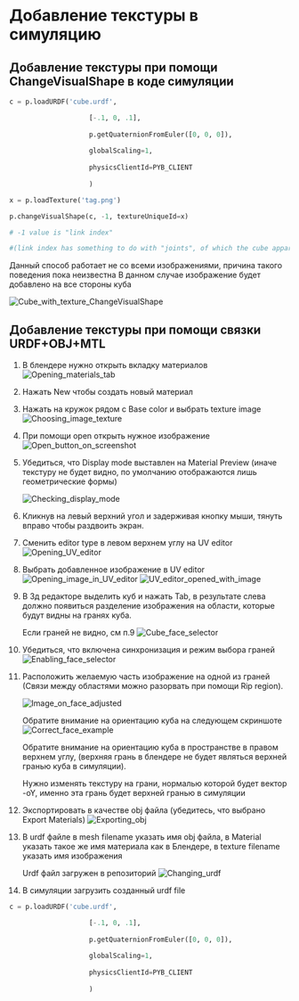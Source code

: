 # Добавление текстуры в симуляцию
## Добавление текстуры при помощи ChangeVisualShape в коде симуляции
```python
c = p.loadURDF('cube.urdf',

					[-.1, 0, .1],
					
					p.getQuaternionFromEuler([0, 0, 0]),
					
					globalScaling=1,
					
					physicsClientId=PYB_CLIENT
					
					)

x = p.loadTexture('tag.png')

p.changeVisualShape(c, -1, textureUniqueId=x)

# -1 value is "link index"

#(link index has something to do with "joints", of which the cube apparently has none)
```
Данный способ работает не со всеми изображениями, причина такого поведения пока неизвестна
	В данном случае изображение будет добавлено на все стороны куба

![Cube_with_texture_ChangeVisualShape](Images/Cube_with_texture_ChangeVisualShape.png)
## Добавление текстуры при помощи связки URDF+OBJ+MTL
1. В блендере нужно открыть вкладку материалов
	![Opening_materials_tab](Images/Opening_materials_tab.png)
2. Нажать New чтобы создать новый материал
3. Нажать на кружок рядом с Base color и выбрать texture image
	![Choosing_image_texture](Images/Choosing_image_texture.png)
4. При помощи open открыть нужное изображение
	![Open_button_on_screenshot](Images/Open_button_on_screenshot.png)
5. Убедиться, что Display mode выставлен на Material Preview (иначе текстуру не будет видно, по умолчанию отображаются лишь геометрические формы)
	
 	![Checking_display_mode](Images/Checking_display_mode.png)
6. Кликнув на левый верхний угол и задерживая кнопку мыши, тянуть вправо чтобы раздвоить экран.
7. Сменить editor type в левом верхнем углу на UV editor
	![Opening_UV_editor](Images/Opening_UV_editor.png)
8. Выбрать добавленное изображение в UV editor
	![Opening_image_in_UV_editor](Images/Opening_image_in_UV_editor.png)
	![UV_editor_opened_with_image](Images/UV_editor_opened_with_image.png)
9. В 3д редакторе выделить куб и нажать Tab, в результате слева должно появиться разделение изображения на области, которые будут видны на гранях куба.
	
 	Если граней не видно, см п.9
	![Cube_face_selector](Images/Cube_face_selector.png)
10. Убедиться, что включена синхронизация и режим выбора граней
	![Enabling_face_selector](Images/Enabling_face_selector.png)
11. Расположить желаемую часть изображение на одной из граней (Связи между областями можно разорвать при помощи Rip region).
	
 	![Image_on_face_adjusted](Images/Image_on_face_adjusted.png)
	
 	Обратите внимание на ориентацию куба на следующем скриншоте
	![Correct_face_example](Images/Correct_face_example.png)
	
 	Обратите внимание на ориентацию куба в пространстве в правом верхнем углу, (верхняя грань в блендере не будет являться верхней гранью куба в симуляции).
	
 	Нужно изменять текстуру на грани, нормалью которой будет вектор -oY, именно эта грань будет верхней гранью в симуляции
12. Экспортировать в качестве obj файла (убедитесь, что выбрано Export Materials)
	![Exporting_obj](Images/Exporting_obj.png)
13. В urdf файле в mesh filename указать имя obj файла, в Material указать такое же имя материала как в Блендере, в texture filename указать имя изображения
	
 	Urdf файл загружен в репозиторий
 	![Changing_urdf](Images/Changing_urdf.png)
14. В симуляции загрузить созданный urdf file
```python
c = p.loadURDF('cube.urdf',

					[-.1, 0, .1],
					
					p.getQuaternionFromEuler([0, 0, 0]),
					
					globalScaling=1,
					
					physicsClientId=PYB_CLIENT
					
					)
```

